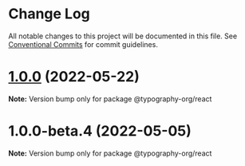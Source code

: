 # Change Log

All notable changes to this project will be documented in this file.
See [Conventional Commits](https://conventionalcommits.org) for commit guidelines.

# [1.0.0](https://github.com/drdevelop/typography/compare/@typography-org/react@1.0.0-beta.7...@typography-org/react@1.0.0) (2022-05-22)

**Note:** Version bump only for package @typography-org/react

# 1.0.0-beta.4 (2022-05-05)

**Note:** Version bump only for package @typography-org/react
